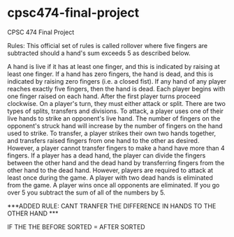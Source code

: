 # cpsc474-final-project
CPSC 474 Final Project

Rules:
This official set of rules is called rollover where five fingers are subtracted should a hand's sum exceeds 5 as described below.

A hand is live if it has at least one finger, and this is indicated by raising at least one finger. If a hand has zero fingers, the hand is dead, and this is indicated by raising zero fingers (i.e. a closed fist).
If any hand of any player reaches exactly five fingers, then the hand is dead.
Each player begins with one finger raised on each hand. After the first player turns proceed clockwise.
On a player's turn, they must either attack or split. There are two types of splits, transfers and divisions.
To attack, a player uses one of their live hands to strike an opponent's live hand. The number of fingers on the opponent's struck hand will increase by the number of fingers on the hand used to strike.
To transfer, a player strikes their own two hands together, and transfers raised fingers from one hand to the other as desired. However, a player cannot transfer fingers to make a hand have more than 4 fingers.
If a player has a dead hand, the player can divide the fingers between the other hand and the dead hand by transferring fingers from the other hand to the dead hand. However, players are required to attack at least once during the game.
A player with two dead hands is eliminated from the game.
A player wins once all opponents are eliminated.
If you go over 5 you subtract the sum of all of the numbers by 5.

***ADDED RULE: CANT TRANFER THE DIFFERENCE IN HANDS TO THE OTHER HAND ***

IF THE THE BEFORE SORTED = AFTER SORTED